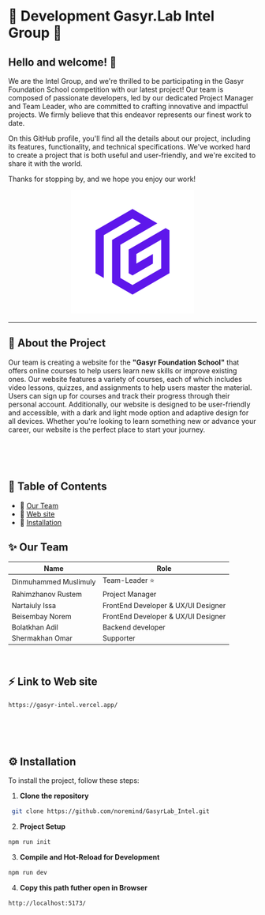 
# 🌟 Development Gasyr.Lab Intel Group 🌟



## Hello and welcome! :wave:


We are the Intel Group, and we're thrilled to be participating in the Gasyr Foundation School competition with our latest project! Our team is composed of passionate developers, led by our dedicated Project Manager and Team Leader, who are committed to crafting innovative and impactful projects. We firmly believe that this endeavor represents our finest work to date.

On this GitHub profile, you'll find all the details about our project, including its features, functionality, and technical specifications. We've worked hard to create a project that is both useful and user-friendly, and we're excited to share it with the world.

Thanks for stopping by, and we hope you enjoy our work!


<p align="center">
	<img src="markdown-img/Gasyr_logo.svg" width="250px">
</p>

---




## 🚀 About the Project

Our team is creating a website for the __"Gasyr Foundation School"__ that offers online courses to help users learn new skills or improve existing ones. Our website features a variety of courses, each of which includes video lessons, quizzes, and assignments to help users master the material. Users can sign up for courses and track their progress through their personal account. Additionally, our website is designed to be user-friendly and accessible, with a dark and light mode option and adaptive design for all devices. Whether you're looking to learn something new or advance your career, our website is the perfect place to start your journey.



<br>
<br>
<br>

## 📝 Table of Contents

- :paperclip: [Our Team](#sparkles-our-team)
- :paperclip: [Web site](#zap-link-to-web-site)
- :paperclip: [Installation](#gear-installation)

## :sparkles: Our Team

| Name             | Role            |
| ---------------- | -------------- |
| Dinmuhammed Muslimuly | Team-Leader :star:  |
| Rahimzhanov Rustem   | Project Manager      |
| Nartaiuly Issa    | FrontEnd Developer & UX/UI Designer     |
| Beisembay Norem | FrontEnd Developer & UX/UI Designer     |
| Bolatkhan Adil | Backend developer |
| Shermakhan Omar        | Supporter      |

<br>

## :zap: Link to Web site
```sh
https://gasyr-intel.vercel.app/
```


<br>
<br>
<br>

## :gear: Installation

To install the project, follow these steps:

1. __Clone the repository__

```sh
 git clone https://github.com/noremind/GasyrLab_Intel.git
```

2. __Project Setup__

```sh
npm run init
```


3. __Compile and Hot-Reload for Development__

```sh
npm run dev
```


4. __Copy this path futher open in Browser__
```sh
http://localhost:5173/
```





